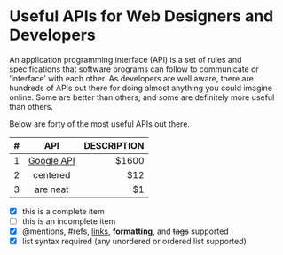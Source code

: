 # Useful APIs for Web Designers and Developers

An application programming interface (API) is a set of rules and specifications that software programs can follow to communicate or ‘interface’ with each other.
As developers are well aware, there are hundreds of APIs out there for doing almost anything you could imagine online. Some are better than others, and some are definitely more useful than others.

Below are forty of the most useful APIs out there.

| # | API           | DESCRIPTION  |
| ------------- |:-------------:| -----:|
| 1 | [Google API](http://code.google.com/more/)| $1600 |
| 2 | centered      |   $12 |
| 3 | are neat      |    $1 |


- [x] this is a complete item
- [ ] this is an incomplete item
- [x] @mentions, #refs, [links](),
**formatting**, and <del>tags</del>
supported
- [x] list syntax required (any
unordered or ordered list
supported)
